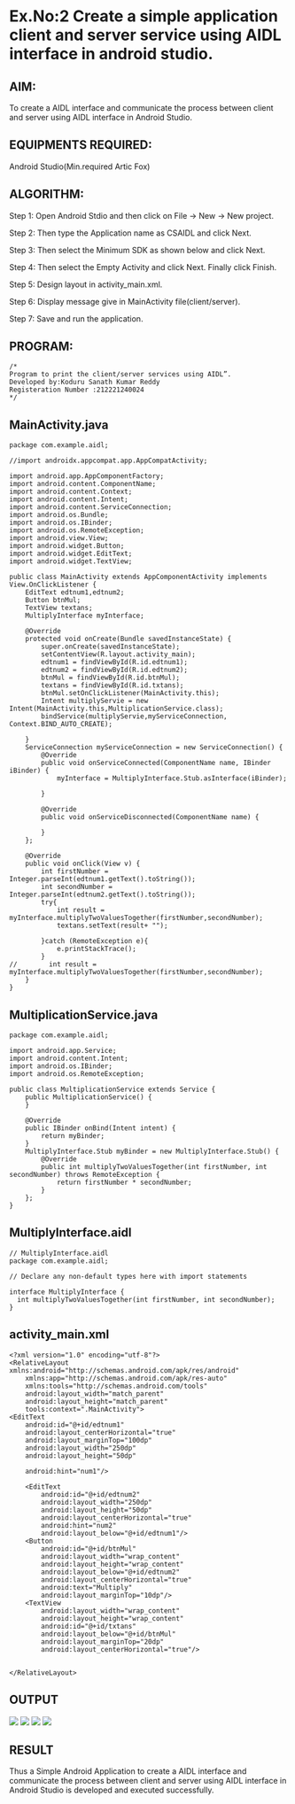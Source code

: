 # Ex.No:2 Create a simple application client and server service using AIDL interface in android studio.


## AIM:

To create a AIDL interface and communicate the process between client and server using AIDL interface in Android Studio.

## EQUIPMENTS REQUIRED:

Android Studio(Min.required Artic Fox)

## ALGORITHM:

Step 1: Open Android Stdio and then click on File -> New -> New project.

Step 2: Then type the Application name as CSAIDL and click Next. 

Step 3: Then select the Minimum SDK as shown below and click Next.

Step 4: Then select the Empty Activity and click Next. Finally click Finish.

Step 5: Design layout in activity_main.xml.

Step 6: Display message give in MainActivity file(client/server).

Step 7: Save and run the application.

## PROGRAM:
```
/*
Program to print the client/server services using AIDL”.
Developed by:Koduru Sanath Kumar Reddy  
Registeration Number :212221240024
*/
```
## MainActivity.java
~~~
package com.example.aidl;

//import androidx.appcompat.app.AppCompatActivity; 

import android.app.AppComponentFactory;
import android.content.ComponentName;
import android.content.Context;
import android.content.Intent;
import android.content.ServiceConnection;
import android.os.Bundle;
import android.os.IBinder;
import android.os.RemoteException;
import android.view.View;
import android.widget.Button;
import android.widget.EditText;
import android.widget.TextView;

public class MainActivity extends AppComponentActivity implements View.OnClickListener {
    EditText edtnum1,edtnum2;
    Button btnMul;
    TextView textans;
    MultiplyInterface myInterface;

    @Override
    protected void onCreate(Bundle savedInstanceState) {
        super.onCreate(savedInstanceState);
        setContentView(R.layout.activity_main);
        edtnum1 = findViewById(R.id.edtnum1);
        edtnum2 = findViewById(R.id.edtnum2);
        btnMul = findViewById(R.id.btnMul);
        textans = findViewById(R.id.txtans);
        btnMul.setOnClickListener(MainActivity.this);
        Intent multiplyServie = new Intent(MainActivity.this,MultiplicationService.class);
        bindService(multiplyServie,myServiceConnection, Context.BIND_AUTO_CREATE);

    }
    ServiceConnection myServiceConnection = new ServiceConnection() {
        @Override
        public void onServiceConnected(ComponentName name, IBinder iBinder) {
            myInterface = MultiplyInterface.Stub.asInterface(iBinder);

        }

        @Override
        public void onServiceDisconnected(ComponentName name) {

        }
    };

    @Override
    public void onClick(View v) {
        int firstNumber = Integer.parseInt(edtnum1.getText().toString());
        int secondNumber = Integer.parseInt(edtnum2.getText().toString());
        try{
            int result = myInterface.multiplyTwoValuesTogether(firstNumber,secondNumber);
            textans.setText(result+ "");

        }catch (RemoteException e){
            e.printStackTrace();
        }
//        int result = myInterface.multiplyTwoValuesTogether(firstNumber,secondNumber);
    }
}
~~~
## MultiplicationService.java
~~~
package com.example.aidl;

import android.app.Service;
import android.content.Intent;
import android.os.IBinder;
import android.os.RemoteException;

public class MultiplicationService extends Service {
    public MultiplicationService() {
    }

    @Override
    public IBinder onBind(Intent intent) {
        return myBinder;
    }
    MultiplyInterface.Stub myBinder = new MultiplyInterface.Stub() {
        @Override
        public int multiplyTwoValuesTogether(int firstNumber, int secondNumber) throws RemoteException {
            return firstNumber * secondNumber;
        }
    };
}
~~~
## MultiplyInterface.aidl
~~~
// MultiplyInterface.aidl
package com.example.aidl;

// Declare any non-default types here with import statements

interface MultiplyInterface {
  int multiplyTwoValuesTogether(int firstNumber, int secondNumber);
}
~~~
## activity_main.xml
~~~
<?xml version="1.0" encoding="utf-8"?>
<RelativeLayout xmlns:android="http://schemas.android.com/apk/res/android"
    xmlns:app="http://schemas.android.com/apk/res-auto"
    xmlns:tools="http://schemas.android.com/tools"
    android:layout_width="match_parent"
    android:layout_height="match_parent"
    tools:context=".MainActivity">
<EditText
    android:id="@+id/edtnum1"
    android:layout_centerHorizontal="true"
    android:layout_marginTop="100dp"
    android:layout_width="250dp"
    android:layout_height="50dp"

    android:hint="num1"/>

    <EditText
        android:id="@+id/edtnum2"
        android:layout_width="250dp"
        android:layout_height="50dp"
        android:layout_centerHorizontal="true"
        android:hint="num2"
        android:layout_below="@+id/edtnum1"/>
    <Button
        android:id="@+id/btnMul"
        android:layout_width="wrap_content"
        android:layout_height="wrap_content"
        android:layout_below="@+id/edtnum2"
        android:layout_centerHorizontal="true"
        android:text="Multiply"
        android:layout_marginTop="10dp"/>
    <TextView
        android:layout_width="wrap_content"
        android:layout_height="wrap_content"
        android:id="@+id/txtans"
        android:layout_below="@+id/btnMul"
        android:layout_marginTop="20dp"
        android:layout_centerHorizontal="true"/>


</RelativeLayout>
~~~

## OUTPUT
![](1.png)
![](2.png)
![](3.png)
![](4.png)



## RESULT
Thus a Simple Android Application to create a AIDL interface and communicate the process between client and server using AIDL interface in Android Studio is developed and executed successfully.
